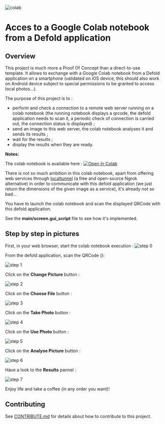 ![colab](./docs/colab_logo.png)

# Acces to a Google Colab notebook from a Defold application


## Overview
This project is much more a Proof Of Concept than a direct-to-use template.
It allows to exchange with a Google Colab notebook from a Defold application on a smartphone (validated on iOS device, this should also work on Android device subject to special permissions to be granted to access local photos...).  

The purpose of this project is to :

* perform and check a connection to a remote web server running on a colab notebook (the running notebook displays a qrcode, the defold application needs to scan it, a periodic check of connection is carried out, the connection status is displayed) ;
* send an image to this web server, the colab notebook analyses it and sends its results ;
* wait for the results ; 
* display the results when they are ready.   

**Notes:**

The colab notebook is available here :
<a href="https://colab.research.google.com/github/Brun0oO/Colab/blob/main/colab_fastapi_localtunnel_basic.ipynb" target="_parent"><img src="https://camo.githubusercontent.com/52feade06f2fecbf006889a904d221e6a730c194/68747470733a2f2f636f6c61622e72657365617263682e676f6f676c652e636f6d2f6173736574732f636f6c61622d62616467652e737667" alt="Open In Colab" data-canonical-src="https://colab.research.google.com/assets/colab-badge.svg"></a>
    
There is not so much ambition in this colab notebook, apart from offering web services through [localtunnel](https://theboroer.github.io/localtunnel-www/) (a free and open-source Ngrok alternative) in order to communicate with this defold application (we just return the dimensions of the given image as a service), it's already not so bad...

You have to launch the colab notebook and scan the displayed QRCode with this defold application.

See the **main/screen.gui_script** file to see how it's implemented.

## Step by step in pictures

First, in your web browser, start the colab notebook execution :
![step 0](./docs/defold-colab_step0.PNG)

From the defold application, scan the QRCode ():

![step 1](./docs/defold-colab_step1.PNG)

Click on the **Change Picture** button :

![step 2](./docs/defold-colab_step2.PNG)

Click on the **Choose File** button :

![step 3](./docs/defold-colab_step3.PNG)

Click on the **Take Photo** button :

![step 4](./docs/defold-colab_step4.PNG)

Click on the **Use Photo** button :

![step 5](./docs/defold-colab_step5.PNG)

Click on the **Analyse Picture** button :

![step 6](./docs/defold-colab_step6.PNG)

Have a look to the **Results** pannel :

![step 7](./docs/defold-colab_step7.PNG)


Enjoy life and take a coffee (in any order you want)!

## Contributing
See [CONTRIBUTE.md](./CONTRIBUTE.md) for details about how to contribute to this project.

